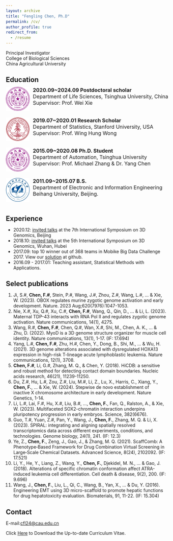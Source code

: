 ```yaml
---
layout: archive
title: "Fengling Chen, Ph.D"
permalink: /cv/
author_profile: true
redirect_from:
  - /resume
---
```

Principal Investigator    
College of Biological Sciences   
China Agricultural University   


<meta http-equiv="Content-Type" content="text/html;charset=utf-8">
<style type="text/css">
*{padding:0;margin:0;}
.media{width:1000px;margin:0 auto;border:0 solid #ccc;padding:10px 0;}
.media:after{clear:both;display:block;width:0;height:0;content:""}
.pull-left{height:75px;float:left;border:0 solid #ccc}
.pull-left img{height:75px;}
.media-body{float:left;width:450px;margin-left:10px;font-size:16px;}
</style>

Education
------
<div class="media">
    <span class="pull-left"><img src="images/tsinghua_logo.png" width="75px" height="75px"/></span>
    <div class="media-body">
        <div><span style="font-weight: bold">2020.09~2024.09     Postdoctoral scholar</span></div>
        <div>Department of Life Sciences, Tsinghua University, China</div>
        <div>Supervisor: Prof. Wei Xie</div>
    </div>
</div>

<div class="media">
    <span class="pull-left"><img src="images/stanford_logo.png" width="75px" height="75px"/></span>
    <div class="media-body">
        <div><span style="font-weight: bold">2019.07~2020.01    Research Scholar</span></div>
        <div>Department of Statistics, Stanford University, USA</div> 
        <div>Supervisor: Prof. Wing Hung Wong</div>
    </div>
</div>

<div class="media">
    <span class="pull-left"><img src="images/tsinghua_logo.png" width="75px" height="75px"/></span>
    <div class="media-body">
        <div><span style="font-weight: bold">2015.09~2020.08    Ph.D. Student</span></div>
        <div>Department of Automation, Tsinghua University</div>
        <div>Supervisor: Prof. Michael Zhang & Dr. Yang Chen  </div>
    </div>
</div>

<div class="media">
    <span class="pull-left"><img src="images/Buaa_logo.jpg" width="75px" height="75px"/></span>
    <div class="media-body">
        <div><span style="font-weight: bold">2011.09~2015.07    B.S.</span></div>
        <div>Department of Electronic and Information Engineering</div> 
        <div>Beihang University, Beijing.</div>
    </div>
</div>

Experience
------
* 2020.12: [invited talks](https://ChenFengling.github.io/files/fengling_20201206_3D%20Genome.pdf) at the 7th International Symposium on 3D Genomics, Beijing
* 2018.10: [invited talks](https://ChenFengling.github.io/files/wuhan1014_fchen.pdf) at the 5th International Symposium on 3D Genomics, Wuhan, Hubei
* 2017.09: top 10 winner out of 368 teams in Mobike Big Data Challenge 2017. View our [solution](https://github.com/ChenFengling/mobike-cup) at github.  
* 2016.09 - 2017.01: Teaching assistant, Statistical Methods with Applications.  

Select publications
------
1. Ji, S.#, **Chen, F.#**, Stein, P.#, Wang, J.#, Zhou, Z.#, Wang, L.#, ... & Xie, W. (2023). OBOX regulates murine zygotic genome activation and early development. Nature. 2023 Aug;620(7976):1047-1053.
2. Nie, X.#, Xu, Q.#, Xu, C.#, **Chen, F.#**, Wang, Q., Qin, D., … & Li, L. (2023). Maternal TDP-43 interacts with RNA Pol II and regulates zygotic genome activation. Nature communications, 14(1), 4275. 
3. Wang, R.#, **Chen, F.#**, Chen, Q.#, Wan, X.#, Shi, M., Chen, A. K., ... & Zhu, D. (2022). MyoD is a 3D genome structure organizer for muscle cell identity. Nature communications, 13(1), 1-17. (IF: 17.694)
4. Yang, L.#, **Chen, F.#**, Zhu, H.#, Chen, Y., Dong, B., Shi, M., ... & Wu, H. (2021). 3D genome alterations associated with dysregulated HOXA13 expression in high-risk T-lineage acute lymphoblastic leukemia. Nature communications, 12(1), 3708. 
5. **Chen, F.#**, Li, G.#, Zhang, M. Q., & Chen, Y. (2018). HiCDB: a sensitive and robust method for detecting contact domain boundaries. Nucleic acids research, 46(21), 11239-11250. 
6. Du, Z.#, Hu, L.#, Zou, Z.#, Liu, M.#, Li, Z., Lu, X., Harris, C., Xiang, Y., **Chen, F.**, ... & Xie, W. (2024). Stepwise de novo establishment of inactive X chromosome architecture in early development. Nature Genetics, 1-14.
7. Li, L.#, Lai, F.#, Hu, X.#, Liu, B.#, …, **Chen, F.**, Fan, Q., Ralston, A., & Xie, W. (2023). Multifaceted SOX2-chromatin interaction underpins pluripotency progression in early embryos. Science, 382(6676). 
8. Guo, T.#, Yuan, Z.#, Pan, Y., Wang, J., **Chen, F.**, Zhang, M. Q. & Li, X. (2023). SPIRAL: integrating and aligning spatially resolved transcriptomics data across different experiments, conditions, and technologies. Genome biology, 24(1), 241. (IF: 12.3)
9. Ye, Z., **Chen, F.**, Zeng, J., Gao, J., & Zhang, M. Q. (2021). ScaffComb: A Phenotype‐Based Framework for Drug Combination Virtual Screening in Large‐Scale Chemical Datasets. Advanced Science, 8(24), 2102092. (IF: 17.521)
10. Li, Y., He, Y., Liang, Z., Wang, Y., **Chen, F.**, Djekidel, M. N., ... & Gao, J. (2018). Alterations of specific chromatin conformation affect ATRA-induced leukemia cell differentiation. Cell death & disease, 9(2), 200. (IF: 9.696)
11. Wang, J., **Chen, F.**, Liu, L., Qi, C., Wang, B., Yan, X., ... & Du, Y. (2016). Engineering EMT using 3D micro-scaffold to promote hepatic functions for drug hepatotoxicity evaluation. Biomaterials, 91, 11-22. (IF: 15.304)

Contact
------
E-mail:cfl24@cau.edu.cn

Click [Here](https://ChenFengling.github.io/files/个人简历-陈凤玲.pdf)  to Download the Up-to-date Curriculum Vitae.





